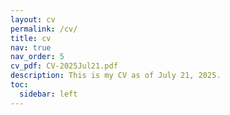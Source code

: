 ```yaml
---
layout: cv
permalink: /cv/
title: cv
nav: true
nav_order: 5
cv_pdf: CV-2025Jul21.pdf
description: This is my CV as of July 21, 2025.
toc:
  sidebar: left
---
```

